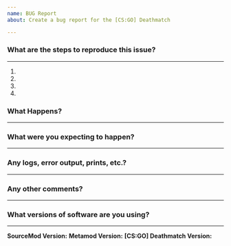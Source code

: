 ```yaml
---
name: BUG Report
about: Create a bug report for the [CS:GO] Deathmatch

---
```

<!--(Thanks for reporting an issue! Please make sure you click the link above to view the issue guidelines, then fill out the blanks below.)-->

### What are the steps to reproduce this issue?
-------------------------------------------
1.
2.
3.
4.

### What Happens?
-------------


### What were you expecting to happen?
----------------------------------


### Any logs, error output, prints, etc.?
----------------------------
<!--(If it’s long, please paste to https://gist.github.com/ and insert the link here.)-->
<!--(e.g. SourceMod error.log, debug output of the Deathmatch plugin, etc.)-->


### Any other comments?
-------------------


### What versions of software are you using?
----------------------------------------
**SourceMod Version:**
**Metamod Version:**
**[CS:GO] Deathmatch Version:**
